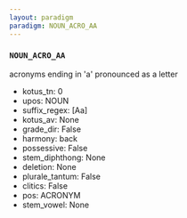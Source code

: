 ```yaml
---
layout: paradigm
paradigm: NOUN_ACRO_AA
---
```

### ` NOUN_ACRO_AA `

acronyms ending in 'a' pronounced as a letter
* kotus_tn: 0
* upos: NOUN
* suffix_regex: [Aa]
* kotus_av: None
* grade_dir: False
* harmony: back
* possessive: False
* stem_diphthong: None
* deletion: None
* plurale_tantum: False
* clitics: False
* pos: ACRONYM
* stem_vowel: None
